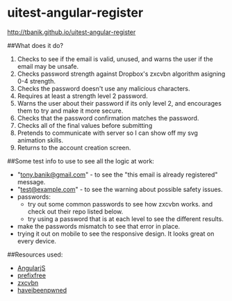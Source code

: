 # uitest-angular-register

http://tbanik.github.io/uitest-angular-register

##What does it do?
1. Checks to see if the email is valid, unused, and warns the user if the email may be unsafe.
2. Checks password strength against Dropbox's zxcvbn algorithm asigning 0-4 strength.
3. Checks the password doesn't use any malicious characters.
4. Requires at least a strength level 2 password.
5. Warns the user about their password if its only level 2, and encourages them to try and make it more secure.
6. Checks that the password confirmation matches the password.
7. Checks all of the final values before submitting
8. Pretends to communicate with server so I can show off my svg animation skills.
9. Returns to the account creation screen.

##Some test info to use to see all the logic at work:
* "tony.banik@gmail.com" - to see the "this email is already registered" message.
* "test@example.com" - to see the warning about possible safety issues.
* passwords:
  * try out some common passwords to see how zxcvbn works. and check out their repo listed below.
  * try using a password that is at each level to see the different results.
* make the passwords mismatch to see that error in place.
* trying it out on mobile to see the responsive design. It looks great on every device.


##Resources used:
* [AngularjS](https://github.com/angular/angular.js)
* [prefixfree](https://github.com/LeaVerou/prefixfree)
* [zxcvbn](https://github.com/dropbox/zxcvbn)
* [haveibeenpwned](https://haveibeenpwned.com/API/v2)

